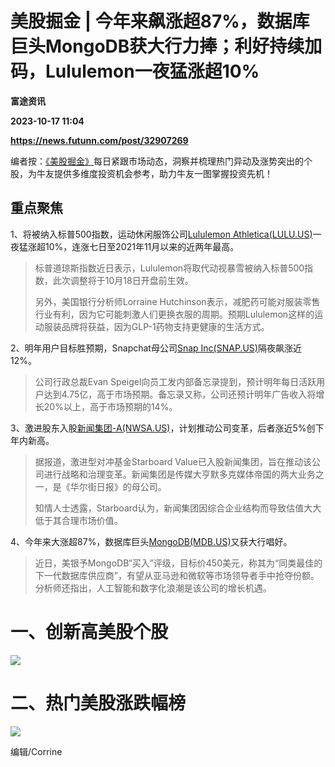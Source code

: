 # 美股掘金 | 今年来飙涨超87%，数据库巨头MongoDB获大行力捧；利好持续加码，Lululemon一夜猛涨超10%
**富途资讯**

**2023-10-17 11:04**

**https://news.futunn.com/post/32907269**

编者按：[《美股掘金》](https://news.futunn.com/news-topics/297)每日紧跟市场动态，洞察并梳理热门异动及涨势突出的个股，为牛友提供多维度投资机会参考，助力牛友一图掌握投资先机！

重点聚焦
----

1、将被纳入标普500指数，运动休闲服饰公司[Lululemon Athletica(LULU.US)](https://www.futunn.com/quote/stock?m=us&code=LULU)一夜猛涨超10%，连涨七日至2021年11月以来的近两年最高。

> 标普道琼斯指数近日表示，Lululemon将取代动视暴雪被纳入标普500指数，此次调整将于10月18日开盘前生效。
> 
> 另外，美国银行分析师Lorraine Hutchinson表示，减肥药可能对服装零售行业有利，因为它可能刺激人们更换衣服的周期。预期Lululemon这样的运动服装品牌将获益，因为GLP-1药物支持更健康的生活方式。

2、明年用户目标胜预期，Snapchat母公司[Snap Inc(SNAP.US)](https://www.futunn.com/quote/stock?m=us&code=SNAP)隔夜飙涨近12%。

> 公司行政总裁Evan Speigel向员工发内部备忘录提到，预计明年每日活跃用户达到4.75亿，高于市场预期。备忘录又称，公司还预计明年广告收入将增长20%以上，高于市场预期的14%。

3、激进股东入股[新闻集团-A(NWSA.US)](https://www.futunn.com/quote/stock?m=us&code=NWSA)，计划推动公司变革，后者涨近5%创下年内新高。

> 据报道，激进型对冲基金Starboard Value已入股新闻集团，旨在推动该公司进行战略和治理变革。新闻集团是传媒大亨默多克媒体帝国的两大业务之一，是《华尔街日报》的母公司。
> 
> 知情人士透露，Starboard认为，新闻集团因综合企业结构而导致估值大大低于其合理市场价值。

4、今年来大涨超87%，数据库巨头[MongoDB(MDB.US)](https://www.futunn.com/quote/stock?m=us&code=MDB)又获大行唱好。

> 近日，美银予MongoDB“买入”评级，目标价450美元，称其为“同类最佳的下一代数据库供应商”，有望从亚马逊和微软等市场领导者手中抢夺份额。分析师还指出，人工智能和数字化浪潮是该公司的增长机遇。

一、创新高美股个股
=========

![](https://newsfile.futunn.com/public/NN-PersistNewsContentImage/7781/20231017/USTodayBullStockAutoNews_20231016_new_high)

二、热门美股涨跌幅榜
==========

![](https://newsfile.futunn.com/public/NN-PersistNewsContentImage/7781/20231017/USTodayBullStockAutoNews_20231016_chg)

编辑/Corrine